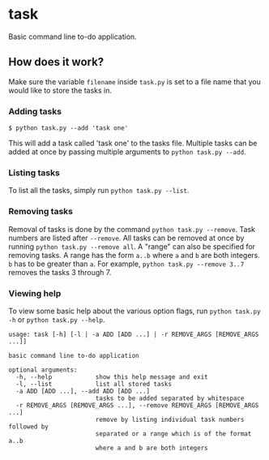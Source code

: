 # task
Basic command line to-do application.

## How does it work?

Make sure the variable `filename` inside `task.py` is set to a file name that you would like to store the tasks in.

### Adding tasks

`$ python task.py --add 'task one'`

This will add a task called 'task one' to the tasks file. Multiple tasks can be added at once by passing multiple arguments to `python task.py --add`.

### Listing tasks

To list all the tasks, simply run `python task.py --list`.

### Removing tasks

Removal of tasks is done by the command `python task.py --remove`. Task numbers are listed after `--remove`.
All tasks can be removed at once by running `python task.py --remove all`.
A "range" can also be specified for removing tasks. A range has the form `a..b` where `a` and `b` are both integers. `b` has to be greater than `a`.
For example, `python task.py --remove 3..7` removes the tasks 3 through 7.

### Viewing help

To view some basic help about the various option flags, run `python task.py -h` or `python task.py --help`.

```
usage: task [-h] [-l | -a ADD [ADD ...] | -r REMOVE_ARGS [REMOVE_ARGS ...]]

basic command line to-do application

optional arguments:
  -h, --help            show this help message and exit
  -l, --list            list all stored tasks
  -a ADD [ADD ...], --add ADD [ADD ...]
                        tasks to be added separated by whitespace
  -r REMOVE_ARGS [REMOVE_ARGS ...], --remove REMOVE_ARGS [REMOVE_ARGS ...]
                        remove by listing individual task numbers followed by
                        separated or a range which is of the format a..b
                        where a and b are both integers
```
